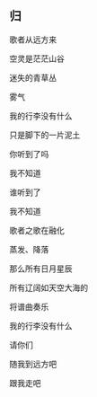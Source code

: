 ## 归

歌者从远方来  

空灵是茫茫山谷   

迷失的青草丛  

雾气  

我的行李没有什么  

只是脚下的一片泥土

你听到了吗  

我不知道  

谁听到了  

我不知道

歌者之歌在融化  

蒸发、降落  

那么所有日月星辰  

所有辽阔如天空大海的  

将谱曲奏乐  

我的行李没有什么  

请你们  

随我到远方吧

跟我走吧
